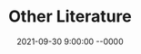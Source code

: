 ---
layout: post
title: Other Literature
date: 2021-09-30 9:00:00 --0000
permalink: /posts/literature-other/
---